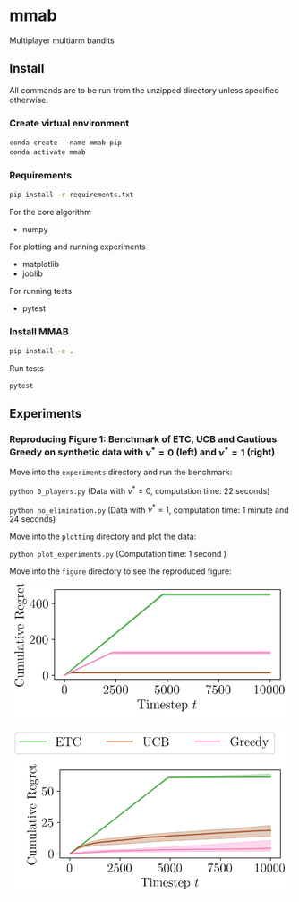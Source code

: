 # mmab
Multiplayer multiarm bandits

## Install
All commands are to be run from the unzipped directory unless specified otherwise.

### Create virtual environment
``` python
conda create --name mmab pip
conda activate mmab
```

### Requirements
``` bash
pip install -r requirements.txt
```

For the core algorithm
* numpy

For plotting and running experiments
* matplotlib
* joblib

For running tests
* pytest

### Install MMAB
``` bash
pip install -e .
```

Run tests
``` bash
pytest
```


## Experiments

### Reproducing Figure 1: Benchmark of ETC, UCB and Cautious Greedy on synthetic data with $\nu^* = 0$ (left) and $\nu^* = 1$ (right) 

Move into the `experiments` directory and run the benchmark:

`python 0_players.py` (Data with $\nu^* = 0$, computation time: 22 seconds)

`python no_elimination.py` (Data with $\nu^* = 1$, computation time: 1 minute and 24 seconds) 

Move into the `plotting` directory and plot the data:

`python plot_experiments.py` (Computation time: 1 second )

Move into the `figure` directory to see the reproduced figure:

![Figure 1 (left) ](./figures/0_players.png)

![Figure 1 (right) ](./figures/no_elimination.png)





